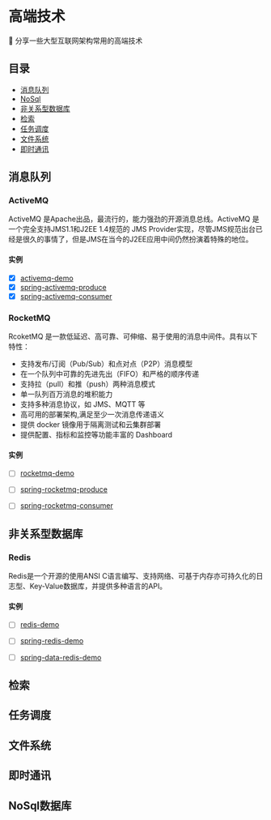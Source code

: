 # 高端技术

:wolf: 分享一些大型互联网架构常用的高端技术

目录
-----------------

- [消息队列](#消息队列)
- [NoSql](#noSql数据库)
- [非关系型数据库](#非关系型数据库)
- [检索](#检索)
- [任务调度](#任务调度)
- [文件系统](#文件系统)
- [即时通讯](#即时通讯)

## 消息队列 ##

### ActiveMQ

ActiveMQ 是Apache出品，最流行的，能力强劲的开源消息总线。ActiveMQ 是一个完全支持JMS1.1和J2EE 1.4规范的 JMS Provider实现，尽管JMS规范出台已经是很久的事情了，但是JMS在当今的J2EE应用中间仍然扮演着特殊的地位。

#### 实例

* [x] [activemq-demo](https://github.com/yandongquan/high-end-technology/tree/master/activemq-demo)
* [x] [spring-activemq-produce](https://github.com/yandongquan/high-end-technology/tree/master/spring-activemq-producer)
* [x] [spring-activemq-consumer](https://github.com/yandongquan/high-end-technology/tree/master/spring-activemq-consumer)

### RocketMQ

RcoketMQ 是一款低延迟、高可靠、可伸缩、易于使用的消息中间件。具有以下特性：

- 支持发布/订阅（Pub/Sub）和点对点（P2P）消息模型
- 在一个队列中可靠的先进先出（FIFO）和严格的顺序传递
- 支持拉（pull）和推（push）两种消息模式
- 单一队列百万消息的堆积能力
- 支持多种消息协议，如 JMS、MQTT 等
- 高可用的部署架构,满足至少一次消息传递语义
- 提供 docker 镜像用于隔离测试和云集群部署
- 提供配置、指标和监控等功能丰富的 Dashboard

#### 实例

* [ ] [rocketmq-demo]()
* [ ] [spring-rocketmq-produce]()
* [ ] [spring-rocketmq-consumer]()


## 非关系型数据库 ##

### Redis

Redis是一个开源的使用ANSI C语言编写、支持网络、可基于内存亦可持久化的日志型、Key-Value数据库，并提供多种语言的API。

#### 实例

* [ ] [redis-demo]()
* [ ] [spring-redis-demo]()
* [ ] [spring-data-redis-demo]()


## 检索 ##

## 任务调度 ##

## 文件系统 ##

## 即时通讯 ##

## NoSql数据库 ##